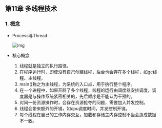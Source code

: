 ## 第11章 多线程技术

### 1. 概念

- Process与Thread

   ![img](https://img-blog.csdnimg.cn/20191024153605541.png?x-oss-process=image/watermark,type_ZmFuZ3poZW5naGVpdGk,shadow_10,text_aHR0cHM6Ly9ibG9nLmNzZG4ubmV0L3FxXzIxNTc5MDQ1,size_16,color_FFFFFF,t_70)
   
- 核心概念

   1. 线程就是独立的执行路径。
   2. 在程序运行时，即使没有自己创建线程，后台也会存在多个线程，如gc线程、主线程。
   3. main()称之为主线程，为系统的入口点，用于执行整个程序。
   4. 在一个进程中，如果开辟了多个线程，线程的运行由调度器安排调度，调度器是与操作系统紧密相关的，先后顺序是不能认为干预的。
   5. 对同一份资源操作时，会存在资源抢夺的问题，需要加入并发控制。
   6. 线程会带来额外的开销，如cpu调度时间，并发控制开销。
   7. 每个线程在自己的工作内存交互，加载和存储主内存控制不当会造成数据不一致。